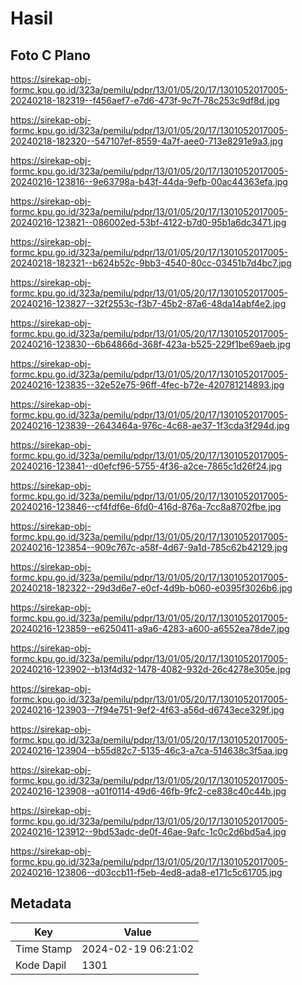 # Hasil

## Foto C Plano

https://sirekap-obj-formc.kpu.go.id/323a/pemilu/pdpr/13/01/05/20/17/1301052017005-20240218-182319--f456aef7-e7d6-473f-9c7f-78c253c9df8d.jpg

https://sirekap-obj-formc.kpu.go.id/323a/pemilu/pdpr/13/01/05/20/17/1301052017005-20240218-182320--547107ef-8559-4a7f-aee0-713e8291e9a3.jpg

https://sirekap-obj-formc.kpu.go.id/323a/pemilu/pdpr/13/01/05/20/17/1301052017005-20240216-123816--9e63798a-b43f-44da-9efb-00ac44363efa.jpg

https://sirekap-obj-formc.kpu.go.id/323a/pemilu/pdpr/13/01/05/20/17/1301052017005-20240216-123821--086002ed-53bf-4122-b7d0-95b1a6dc3471.jpg

https://sirekap-obj-formc.kpu.go.id/323a/pemilu/pdpr/13/01/05/20/17/1301052017005-20240218-182321--b624b52c-9bb3-4540-80cc-03451b7d4bc7.jpg

https://sirekap-obj-formc.kpu.go.id/323a/pemilu/pdpr/13/01/05/20/17/1301052017005-20240216-123827--32f2553c-f3b7-45b2-87a6-48da14abf4e2.jpg

https://sirekap-obj-formc.kpu.go.id/323a/pemilu/pdpr/13/01/05/20/17/1301052017005-20240216-123830--6b64866d-368f-423a-b525-229f1be69aeb.jpg

https://sirekap-obj-formc.kpu.go.id/323a/pemilu/pdpr/13/01/05/20/17/1301052017005-20240216-123835--32e52e75-96ff-4fec-b72e-420781214893.jpg

https://sirekap-obj-formc.kpu.go.id/323a/pemilu/pdpr/13/01/05/20/17/1301052017005-20240216-123839--2643464a-976c-4c68-ae37-1f3cda3f294d.jpg

https://sirekap-obj-formc.kpu.go.id/323a/pemilu/pdpr/13/01/05/20/17/1301052017005-20240216-123841--d0efcf96-5755-4f36-a2ce-7865c1d26f24.jpg

https://sirekap-obj-formc.kpu.go.id/323a/pemilu/pdpr/13/01/05/20/17/1301052017005-20240216-123846--cf4fdf6e-6fd0-416d-876a-7cc8a8702fbe.jpg

https://sirekap-obj-formc.kpu.go.id/323a/pemilu/pdpr/13/01/05/20/17/1301052017005-20240216-123854--909c767c-a58f-4d67-9a1d-785c62b42129.jpg

https://sirekap-obj-formc.kpu.go.id/323a/pemilu/pdpr/13/01/05/20/17/1301052017005-20240218-182322--29d3d6e7-e0cf-4d9b-b060-e0395f3026b6.jpg

https://sirekap-obj-formc.kpu.go.id/323a/pemilu/pdpr/13/01/05/20/17/1301052017005-20240216-123859--e6250411-a9a6-4283-a600-a6552ea78de7.jpg

https://sirekap-obj-formc.kpu.go.id/323a/pemilu/pdpr/13/01/05/20/17/1301052017005-20240216-123902--b13f4d32-1478-4082-932d-26c4278e305e.jpg

https://sirekap-obj-formc.kpu.go.id/323a/pemilu/pdpr/13/01/05/20/17/1301052017005-20240216-123903--7f94e751-9ef2-4f63-a56d-d6743ece329f.jpg

https://sirekap-obj-formc.kpu.go.id/323a/pemilu/pdpr/13/01/05/20/17/1301052017005-20240216-123904--b55d82c7-5135-46c3-a7ca-514638c3f5aa.jpg

https://sirekap-obj-formc.kpu.go.id/323a/pemilu/pdpr/13/01/05/20/17/1301052017005-20240216-123908--a01f0114-49d6-46fb-9fc2-ce838c40c44b.jpg

https://sirekap-obj-formc.kpu.go.id/323a/pemilu/pdpr/13/01/05/20/17/1301052017005-20240216-123912--9bd53adc-de0f-46ae-9afc-1c0c2d6bd5a4.jpg

https://sirekap-obj-formc.kpu.go.id/323a/pemilu/pdpr/13/01/05/20/17/1301052017005-20240216-123806--d03ccb11-f5eb-4ed8-ada8-e171c5c61705.jpg


## Metadata

| Key        | Value               |
| ---------- | ------------------- |
| Time Stamp | 2024-02-19 06:21:02 |
| Kode Dapil | 1301                |



